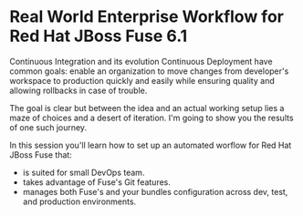 Real World Enterprise Workflow for Red Hat JBoss Fuse 6.1
=========================================================

Continuous Integration and its evolution Continuous Deployment have common goals: enable an organization to move changes from developer's workspace to production quickly and easily while ensuring quality and allowing rollbacks in case of trouble.

The goal is clear but between the idea and an actual working setup lies a maze of choices and a desert of iteration. I'm going to show you the results of one such journey.

In this session you'll learn how to set up an automated worflow for Red Hat JBoss Fuse that:
* is suited for small DevOps team.
* takes advantage of Fuse's Git features.
* manages both Fuse's and your bundles configuration across dev, test, and production environments.
